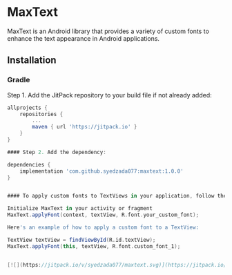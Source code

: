 # MaxText

MaxText is an Android library that provides a variety of custom fonts to enhance the text appearance in Android applications.

## Installation

### Gradle

Step 1. Add the JitPack repository to your build file if not already added:

```groovy
allprojects {
    repositories {
        ...
        maven { url 'https://jitpack.io' }
    }
}

#### Step 2. Add the dependency:

dependencies {
    implementation 'com.github.syedzada077:maxtext:1.0.0'
}


#### To apply custom fonts to TextViews in your application, follow the steps below:

Initialize MaxText in your activity or fragment
MaxText.applyFont(context, textView, R.font.your_custom_font);

Here's an example of how to apply a custom font to a TextView:

TextView textView = findViewById(R.id.textView);
MaxText.applyFont(this, textView, R.font.custom_font_1);


[![](https://jitpack.io/v/syedzada077/maxtext.svg)](https://jitpack.io/#syedzada077/maxtext)

